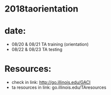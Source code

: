 # 2018taorientation

# date: 
  - 08/20 & 08/21 TA training (orientation)
  - 08/22 & 08/23 TA testing

# Resources:
  - check in link: http://go.illinois.edu/GACI
  - ta resources in link: go.illinois.edu/TAresources
